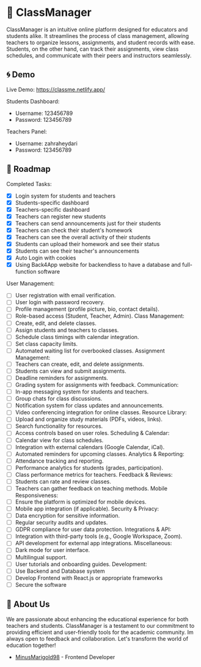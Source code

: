 
# :school: ClassManager

ClassManager is an intuitive online platform designed for educators and students alike. It streamlines the process of class management, allowing teachers to organize lessons, assignments, and student records with ease. Students, on the other hand, can track their assignments, view class schedules, and communicate with their peers and instructors seamlessly.



## :cyclone: Demo

Live Demo: https://classme.netlify.app/

Students Dashboard: 
- Username: 123456789
- Password: 123456789

Teachers Panel: 
- Username: zahraheydari
- Password: 123456789

## :memo: Roadmap

Completed Tasks:

- [X]  Login system for students and teachers
- [X]  Students-specific dashboard
- [X]  Teachers-specific dashboard
- [X]  Teachers can register new students
- [X]  Teachers can send announcements just for their students
- [X]  Teachers can check their student's homework
- [X]  Teachers can see the overall activity of their students
- [X]  Students can upload their homework and see their status
- [X]  Students can see their teacher's announcements
- [X]  Auto Login with cookies  
- [X]  Using Back4App website for backendless to have a database and full-function software

User Management:
- [ ]  User registration with email verification.
- [ ]  User login with password recovery.
- [ ]  Profile management (profile picture, bio, contact details).
- [ ] Role-based access (Student, Teacher, Admin).
Class Management:
 - [ ]  Create, edit, and delete classes.
 - [ ]  Assign students and teachers to classes.
 - [ ]  Schedule class timings with calendar integration.
 - [ ]  Set class capacity limits.
 - [ ]  Automated waiting list for overbooked classes.
Assignment Management:
 - [ ]  Teachers can create, edit, and delete assignments.
 - [ ]  Students can view and submit assignments.
 - [ ]  Deadline reminders for assignments.
 - [ ]  Grading system for assignments with feedback.
Communication:
 - [ ]  In-app messaging system for students and teachers.
 - [ ]  Group chats for class discussions.
 - [ ]  Notification system for class updates and announcements.
 - [ ]  Video conferencing integration for online classes.
Resource Library:
 - [ ]  Upload and organize study materials (PDFs, videos, links).
 - [ ]  Search functionality for resources.
 - [ ]  Access controls based on user roles.
Scheduling & Calendar:
 - [ ]  Calendar view for class schedules.
 - [ ]  Integration with external calendars (Google Calendar, iCal).
 - [ ]  Automated reminders for upcoming classes.
Analytics & Reporting:
 - [ ]  Attendance tracking and reporting.
 - [ ]  Performance analytics for students (grades, participation).
 - [ ]  Class performance metrics for teachers.
Feedback & Reviews:
 - [ ]  Students can rate and review classes.
 - [ ]  Teachers can gather feedback on teaching methods.
Mobile Responsiveness:
 - [ ]  Ensure the platform is optimized for mobile devices.
 - [ ]  Mobile app integration (if applicable).
Security & Privacy:
 - [ ]  Data encryption for sensitive information.
 - [ ]  Regular security audits and updates.
 - [ ]  GDPR compliance for user data protection.
Integrations & API:
 - [ ]  Integration with third-party tools (e.g., Google Workspace, Zoom).
 - [ ]  API development for external app integrations.
Miscellaneous:
 - [ ]  Dark mode for user interface.
 - [ ]  Multilingual support.
 - [ ]  User tutorials and onboarding guides.
Development:
 - [ ]  Use Backend and Database system
 - [ ]  Develop Frontend with React.js or appropriate frameworks
 - [ ]  Secure the software
## :wave: About Us

We are passionate about enhancing the educational experience for both teachers and students. ClassManager is a testament to our commitment to providing efficient and user-friendly tools for the academic community. Im always open to feedback and collaboration. Let's transform the world of education together!

- [MinusMarigold98](https://www.discordapp.com/users/382244660208205824) - Frontend Developer
